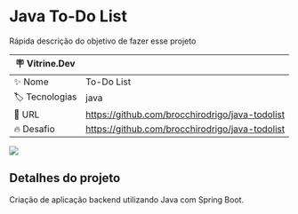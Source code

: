 # Java To-Do List

Rápida descrição do objetivo de fazer esse projeto

| :placard: Vitrine.Dev |     |
| -------------  | --- |
| :sparkles: Nome        | To-Do List
| :label: Tecnologias | java
| :rocket: URL         | https://github.com/brocchirodrigo/java-todolist
| :fire: Desafio     | https://github.com/brocchirodrigo/java-todolist

<!-- Inserir imagem com a #vitrinedev ao final do link -->
![](https://public.imaginer.com.br/images/RodrigoBrocchiDeveloper.png#vitrinedev)

## Detalhes do projeto

Criação de aplicação backend utilizando Java com Spring Boot.
